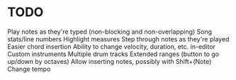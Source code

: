 # TODO

Play notes as they're typed (non-blocking and non-overlapping)
Song stats/line numbers
Highlight measures
Step through notes as they're played
Easier chord insertion
Ability to change velocity, duration, etc. in-editor
Custom instruments
Multiple drum tracks
Extended ranges (button to go up/down by octaves)
Allow inserting notes, possibly with Shift+(Note)
Change tempo
